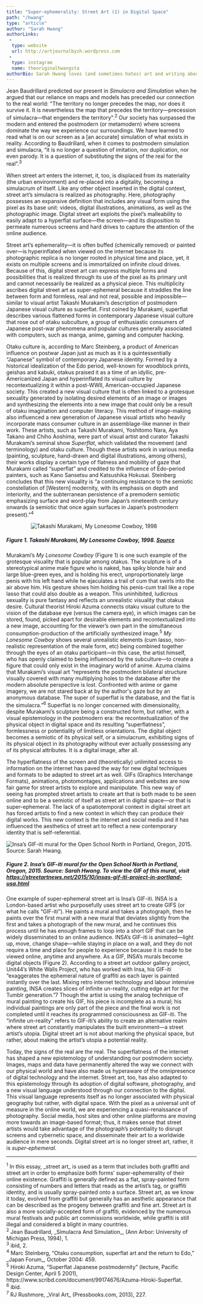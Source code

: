 ```yaml
---
title: "Super-ephemerality: Street Art (1) in Digital Space"
path: "/hwang"
type: "article"
author: "Sarah Hwang"
authorLinks:
 -
  type: website
  url: http://artjournalbysh.wordpress.com
 -
  type: instagram
  name: theoriginalhwangsta
authorBio: Sarah Hwang loves (and sometimes hates) art and writing about art. She especially enjoys writing about graffiti and street art, and other narratives that transgress the institution of Art. She has a MA in art history and served as an advisory board member of the Portland Street Art Alliance. She was also one of the first participants of Art Practical’s Art Publishing Residency and has published other essays and reviews.
---
```


Jean Baudrillard predicted our present in _Simulacra and Simulation_ when he argued that our reliance on maps and models has preceded our connection to the real world: "The territory no longer precedes the map, nor does it survive it. It is nevertheless the map that precedes the territory—precession of simulacra—that engenders the territory".<sup>2</sup> Our society has surpassed the modern and entered the postmodern (or metamodern) where screens dominate the way we experience our surroundings. We have learned to read what is on our screen as a \[an accurate\] simulation of what exists in reality. According to Baudrillard, when it comes to postmodern simulation and simulacra, “it is no longer a question of imitation, nor duplication, nor even parody. It is a question of substituting the signs of the real for the real”.<sup>3</sup>

When street art enters the internet, it, too, is displaced from its materiality (the urban environment) and re-placed into a digitality, becoming a simulacrum of itself. Like any other object inserted in the digital context, street art’s simulacra is realized as photography. Here, photography possesses an expansive definition that includes any visual form using the pixel as its base unit: videos, digital illustrations, animations, as well as the photographic image. Digital street art exploits the pixel’s malleability to easily adapt to a hyperflat surface—the screen—and its disposition to permeate numerous screens and hard drives to capture the attention of the online audience.

Street art’s ephemerality—it is often buffed (chemically removed) or painted over—is hyperinflated when viewed on the internet because its photographic replica is no longer rooted in physical time and place, yet, it exists on multiple screens and is immortalized on infinite cloud drives. Because of this, digital street art can express multiple forms and possibilities that is realized through its use of the pixel as its primary unit and cannot necessarily be realized as a physical piece. This multiplicity ascribes digital street art as super-ephemeral because it straddles the line between form and formless, real and not real, possible and impossible—similar to visual artist Takashi Murakami’s description of postmodern Japanese visual culture as superflat. First coined by Murakami, superflat describes various flattened forms in contemporary Japanese visual culture that rose out of otaku subculture, a group of enthusiastic consumers of Japanese post-war phenomena and popular cultures generally associated with computers, such as manga, anime, gaming and computer hacking.

Otaku culture is, according to Marc Steinberg, a product of American influence on postwar Japan just as much as it is a quintessentially “Japanese” symbol of contemporary Japanese identity. Formed by a historical idealization of the Edo period, well-known for woodblock prints, geishas and kabuki, otakus praised it as a time of an idyllic, pre-Americanized Japan and hyperinflated its visual culture by recontextualizing it within a post-WWII, American-occupied Japanese society. This created a new visual culture that is often linked to a grotesque sexuality generated by isolating desired elements of an image or images and synthesizing the elements into a new image that could only be a result of otaku imagination and computer literacy. This method of image-making also influenced a new generation of Japanese visual artists who heavily incorporate mass consumer culture in an assemblage-like manner in their work. These artists, such as Takashi Murakami, Yoshitomo Nara, Aya Takano and Chiho Aoshima, were part of visual artist and curator Takashi Murakami’s seminal show _Superflat_, which validated the movement (and terminology) and otaku culture. Though these artists work in various media (painting, sculpture, hand-drawn and digital illustrations, among others), their works display a certain type of flatness and mobility of gaze that Murakami called “superflat” and credited to the influence of Edo-period painters, such as Kano Sansetsu and Katsushika Hokusai. Steinberg concludes that this new visuality is “a continuing resistance to the semiotic constellation of \[Western\] modernity, with its emphasis on depth and interiority, and the subterranean persistence of a premodern semiotic emphasizing surface and word-play from Japan’s nineteenth century onwards (a semiotic that once again surfaces in Japan’s postmodern present).”<sup>4</sup>


<div style="max-width: 375px; margin: auto;">
    <img src="/artwork/imgHwang1.jpg" alt="Takashi Murakami, My Lonesome Cowboy, 1998" />
</div>

##### Figure 1. Takashi Murakami, My Lonesome Cowboy, 1998. [Source](https://www.wikiart.org/en/takashi-murakami/my-lonesome-cowboy-1998)


Murakami’s _My Lonesome Cowboy_ (Figure 1) is one such example of the grotesque visuality that is popular among otakus. The sculpture is of a stereotypical anime male figure who is naked, has spiky blonde hair and large blue-green eyes, and is holding his erect, unproportionately large penis with his left hand while he ejaculates a trail of cum that swirls into the air above him. His gesture shows him holding his penis-cum trail like a rope lasso that could also double as a weapon. This uninhibited, ludicrous sexuality is pure fantasy and reflects an unrealistic visuality that otakus desire. Cultural theorist Hiroki Azuma connects otaku visual culture to the vision of the database eye (versus the camera eye), in which images can be stored, found, picked apart for desirable elements and recontextualized into a new image, accounting for the viewer’s own part in the simultaneous consumption-production of the artificially synthesized image.<sup>5</sup> _My Lonesome Cowboy_ shows several unrealistic elements (cum lasso, non-realistic representation of the male form, etc) being combined together through the eyes of an otaku participant—in this case, the artist himself, who has openly claimed to being influenced by the subculture—to create a figure that could only exist in the imaginary world of anime. Azuma claims that Murakami’s visual art “represents the postmodern bilateral structure visually covered with many multiplying holes to the database after the modern absolute perspective is lost. Confronted with anime or game imagery, we are not stared back at by the author's gaze but by an anonymous database. The super of superflat is the database, and the flat is the simulacra.”<sup>6</sup> Superflat is no longer concerned with dimensionality, despite Murakami’s sculpture being a constructed form, but rather, with a visual epistemology in the postmodern era: the recontextualization of the physical object in digital space and its resulting “superflatness”, formlessness or potentiality of limitless orientations. The digital object becomes a semiotic of its physical self, or a simulacrum, exhibiting signs of its physical object in its photography without ever actually possessing any of its physical attributes. It is a digital image, after all.

The hyperflatness of the screen and (theoretically) unlimited access to information on the internet has paved the way for new digital techniques and formats to be adapted to street art as well. GIFs (Graphics Interchange Formats), animations, photomontages, applications and websites are now fair game for street artists to explore and manipulate. This new way of seeing has prompted street artists to create art that is both made to be seen online and to be a semiotic of itself as street art in digital space—or that is super-ephemeral. The lack of a spatiotemporal context in digital street art has forced artists to find a new context in which they can produce their digital works. This new context is the internet and social media and it has influenced the aesthetics of street art to reflect a new contemporary identity that is self-referential.

<div style="max-width: 600px; margin: auto;">
    <img src="/artwork/imgHwang2.jpg" alt="Insa’s GIF-iti mural for the Open School North in Portland, Oregon, 2015. Source: Sarah Hwang." />
</div>

##### Figure 2. Insa’s GIF-iti mural for the Open School North in Portland, Oregon, 2015. Source: Sarah Hwang. To view the GIF of this mural, visit https://streetartnews.net/2015/10/insas-gif-iti-project-in-portland-usa.html



One example of super-ephemeral street art is Insa’s GIF-iti. INSA is a London-based artist who purposefully uses street art to create GIFS (or what he calls “GIF-iti”). He paints a mural and takes a photograph, then he paints over the first mural with a new mural that deviates slightly from the first and takes a photograph of the new mural, and he continues this process until he has enough frames to loop into a short GIF that can be widely disseminated to an online audience. INSA’s GIF-iti is animated—light up, move, change shape—while staying in place on a wall, and they do not require a time and place for people to experience because it is made to be viewed online, anytime and anywhere. As a GIF, INSA’s murals become digital objects (Figure 2). According to a street art outdoor gallery project, Unit44’s White Walls Project, who has worked with Insa, his GIF-iti “exaggerates the ephemeral nature of graffiti as each layer is painted instantly over the last. Mixing retro internet technology and labour intensive painting, INSA creates slices of infinite un-reality, cutting edge art for the Tumblr generation.”7 Though the artist is using the analog technique of mural painting to create his GIF, his piece is incomplete as a mural; his individual paintings are only part of the piece and the final work is not completed until it reaches its programmed consciousness as GIF-iti. The “infinite un-reality” refers to GIF-iti’s ability to create an alternative realm where street art constantly manipulates the built environment—a street artist’s utopia. Digital street art is not about marking the physical space, but rather, about making the artist’s utopia a potential reality.

Today, the signs of the real are the real. The superflatness of the internet has shaped a new epistemology of understanding our postmodern society. Images, maps and data have permanently altered the way we connect with our physical world and have also made us hyperaware of the omnipresence of digital technology and the internet. Street art, too, has also adapted to this epistemology through its adoption of digital software, photography, and a new visual language understood through our connection to the digital. This visual language represents itself as no longer associated with physical geography but rather, with digital space. With the pixel as a universal unit of measure in the online world, we are experiencing a quasi-renaissance of photography. Social media, host sites and other online platforms are moving more towards an image-based format; thus, it makes sense that street artists would take advantage of the photograph’s potentiality to disrupt screens and cybernetic space, and disseminate their art to a worldwide audience in mere seconds. Digital street art is no longer street art, rather, it is _super-ephemeral_.

---

<!-- Footnotes and Citations -->
<span class="cite">
<sup>1</sup> In this essay, _street art_ is used as a term that includes both graffiti and street art in order to emphasize both forms’ super-ephemerality of their online existence. Graffiti is generally defined as a flat, spray-painted form consisting of numbers and letters that reads as the artist’s tag, or graffiti identity, and is usually spray-painted onto a surface. Street art, as we know it today, evolved from graffiti but generally has an aesthetic appearance that can be described as the progeny between graffiti and fine art. Street art is also a more socially-accepted form of graffiti, evidenced by the numerous mural festivals and public art commissions worldwide, while graffiti is still illegal and considered a blight in many countries.</br>
<sup>2</sup> Jean Baudrillard, _Simulacra And Simulation_, (Ann Arbor: University of Michigan Press, 1994), 1.</br>
<sup>3</sup> ibid, 2.</br>
<sup>4</sup> Marc Steinberg, “Otaku consumption, superflat art and the return to Edo,” _Japan Forum_, October 2004: 459.</br>
<sup>5</sup> Hiroki Azuma, “Superflat Japanese postmodernity” (lecture, Pacific Design Center, April 5 2001), https://www.scribd.com/document/99174676/Azuma-Hiroki-Superflat. </br>
<sup>6</sup> ibid.</br>
<sup>7</sup> RJ Rushmore, _Viral Art_ (Pressbooks.com, 2013), 227.
</span>
